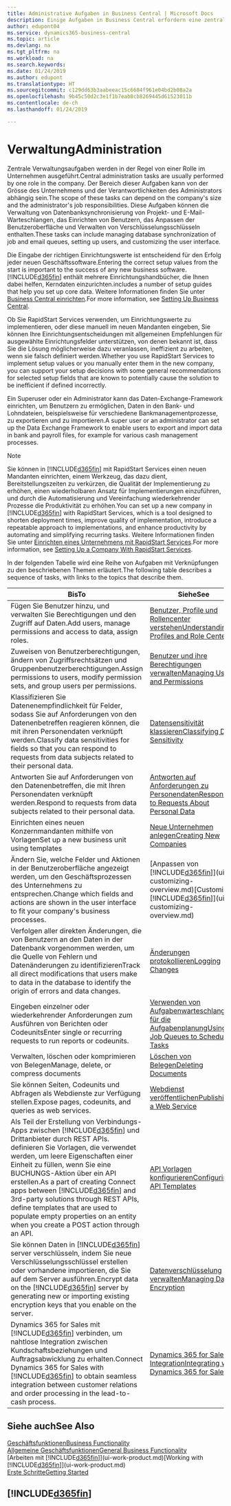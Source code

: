 ```yaml
---
title: Administrative Aufgaben in Business Central | Microsoft Docs
description: Einige Aufgaben in Business Central erfordern eine zentrale Administration und Einrichtung. Erfahren, welche das sind und was zu tun ist.
author: edupont04
ms.service: dynamics365-business-central
ms.topic: article
ms.devlang: na
ms.tgt_pltfrm: na
ms.workload: na
ms.search.keywords: 
ms.date: 01/24/2019
ms.author: edupont
ms.translationtype: HT
ms.sourcegitcommit: c129dd63b3aabeeac15c6684f961e04bd2b08a2a
ms.openlocfilehash: 9b45c50d2c3e1f1b7eab8cb8269445d61523011b
ms.contentlocale: de-ch
ms.lasthandoff: 01/24/2019

---
```

# <a name="administration"></a><span data-ttu-id="67c0a-104">Verwaltung</span><span class="sxs-lookup"><span data-stu-id="67c0a-104">Administration</span></span>
<span data-ttu-id="67c0a-105">Zentrale Verwaltungsaufgaben werden in der Regel von einer Rolle im Unternehmen ausgeführt.</span><span class="sxs-lookup"><span data-stu-id="67c0a-105">Central administration tasks are usually performed by one role in the company.</span></span> <span data-ttu-id="67c0a-106">Der Bereich dieser Aufgaben kann von der Grösse des Unternehmens und der Verantwortlichkeiten des Administrators abhängig sein.</span><span class="sxs-lookup"><span data-stu-id="67c0a-106">The scope of these tasks can depend on the company's size and the administrator's job responsibilities.</span></span> <span data-ttu-id="67c0a-107">Diese Aufgaben können die Verwaltung von Datenbanksynchronisierung von Projekt- und E-Mail-Warteschlangen, das Einrichten von Benutzern, das Anpassen der Benutzeroberfläche und Verwalten von Verschlüsselungsschlüsseln enthalten.</span><span class="sxs-lookup"><span data-stu-id="67c0a-107">These tasks can include managing database synchronization of job and email queues, setting up users, and customizing the user interface.</span></span>  

<span data-ttu-id="67c0a-108">Die Eingabe der richtigen Einrichtungswerte ist entscheidend für den Erfolg jeder neuen Geschäftssoftware.</span><span class="sxs-lookup"><span data-stu-id="67c0a-108">Entering the correct setup values from the start is important to the success of any new business software.</span></span> [!INCLUDE[d365fin](includes/d365fin_md.md)] <span data-ttu-id="67c0a-109">enthält mehrere Einrichtungshandbücher, die Ihnen dabei helfen, Kerndaten einzurichten.</span><span class="sxs-lookup"><span data-stu-id="67c0a-109">includes a number of setup guides that help you set up core data.</span></span> <span data-ttu-id="67c0a-110">Weitere Informationen finden Sie unter [Business Central einrichten](setup.md).</span><span class="sxs-lookup"><span data-stu-id="67c0a-110">For more information, see [Setting Up Business Central](setup.md).</span></span>

<span data-ttu-id="67c0a-111">Ob Sie RapidStart Services verwenden, um Einrichtungswerte zu implementieren, oder diese manuell im neuen Mandanten eingeben, Sie können Ihre Einrichtungsentscheidungen mit allgemeinen Empfehlungen für ausgewählte Einrichtungsfelder unterstützen, von denen bekannt ist, dass Sie die Lösung möglicherweise dazu veranlassen, ineffizient zu arbeiten, wenn sie falsch definiert werden.</span><span class="sxs-lookup"><span data-stu-id="67c0a-111">Whether you use RapidStart Services to implement setup values or you manually enter them in the new company, you can support your setup decisions with some general recommendations for selected setup fields that are known to potentially cause the solution to be inefficient if defined incorrectly.</span></span>  

<span data-ttu-id="67c0a-112">Ein Superuser oder ein Administrator kann das Daten-Exchange-Framework einrichten, um Benutzern zu ermöglichen, Daten in den Bank- und Lohndateien, beispielsweise für verschiedene Bankmanagementprozesse, zu exportieren und zu importieren.</span><span class="sxs-lookup"><span data-stu-id="67c0a-112">A super user or an administrator can set up the Data Exchange Framework to enable users to export and import data in bank and payroll files, for example for various cash management processes.</span></span>

> [!NOTE]
> <span data-ttu-id="67c0a-113">Sie können in [!INCLUDE[d365fin](includes/d365fin_md.md)] mit RapidStart Services einen neuen Mandanten einrichten, einem Werkzeug, das dazu dient, Bereitstellungszeiten zu verkürzen, die Qualität der Implementierung zu erhöhen, einen wiederholbaren Ansatz für Implementierungen einzuführen, und durch die Automatisierung und Vereinfachung wiederkehrender Prozesse die Produktivität zu erhöhen.</span><span class="sxs-lookup"><span data-stu-id="67c0a-113">You can set up a new company in [!INCLUDE[d365fin](includes/d365fin_md.md)] with RapidStart Services, which is a tool designed to shorten deployment times, improve quality of implementation, introduce a repeatable approach to implementations, and enhance productivity by automating and simplifying recurring tasks.</span></span> <span data-ttu-id="67c0a-114">Weitere Informationen finden Sie unter [Einrichten eines Unternehmens mit RapidStart Services](admin-set-up-a-company-with-rapidstart.md).</span><span class="sxs-lookup"><span data-stu-id="67c0a-114">For more information, see [Setting Up a Company With RapidStart Services](admin-set-up-a-company-with-rapidstart.md).</span></span>

<span data-ttu-id="67c0a-115">In der folgenden Tabelle wird eine Reihe von Aufgaben mit Verknüpfungen zu den beschriebenen Themen erläutert.</span><span class="sxs-lookup"><span data-stu-id="67c0a-115">The following table describes a sequence of tasks, with links to the topics that describe them.</span></span>   

|<span data-ttu-id="67c0a-116">**Bis**</span><span class="sxs-lookup"><span data-stu-id="67c0a-116">**To**</span></span>|<span data-ttu-id="67c0a-117">**Siehe**</span><span class="sxs-lookup"><span data-stu-id="67c0a-117">**See**</span></span>|  
|------------|-------------|  
|<span data-ttu-id="67c0a-118">Fügen Sie Benutzer hinzu, und verwalten Sie Berechtigungen und den Zugriff auf Daten.</span><span class="sxs-lookup"><span data-stu-id="67c0a-118">Add users, manage permissions and access to data, assign roles.</span></span>|[<span data-ttu-id="67c0a-119">Benutzer, Profile und Rollencenter verstehen</span><span class="sxs-lookup"><span data-stu-id="67c0a-119">Understanding Profiles and Role Centers</span></span>](admin-users-profiles-roles.md)|  
|<span data-ttu-id="67c0a-120">Zuweisen von Benutzerberechtigungen, ändern von Zugriffsrechtsätzen und Gruppenbenutzerberechtigungen.</span><span class="sxs-lookup"><span data-stu-id="67c0a-120">Assign permissions to users, modify permission sets, and group users per permissions.</span></span>|[<span data-ttu-id="67c0a-121">Benutzer und ihre Berechtigungen verwalten</span><span class="sxs-lookup"><span data-stu-id="67c0a-121">Managing Users and Permissions</span></span>](ui-how-users-permissions.md)|
|<span data-ttu-id="67c0a-122">Klassifizieren Sie Datenenempfindlichkeit für Felder, sodass Sie auf Anforderungen von den Datenenbetreffen reagieren können, die mit ihren Personendaten verknüpft werden.</span><span class="sxs-lookup"><span data-stu-id="67c0a-122">Classify data sensitivities for fields so that you can respond to requests from data subjects related to their personal data.</span></span>|[<span data-ttu-id="67c0a-123">Datensensitivität klassieren</span><span class="sxs-lookup"><span data-stu-id="67c0a-123">Classifying Data Sensitivity</span></span>](admin-classifying-data-sensitivity.md)|
|<span data-ttu-id="67c0a-124">Antworten Sie auf Anforderungen von den Datenenbetreffen, die mit Ihren Personendaten verknüpft werden.</span><span class="sxs-lookup"><span data-stu-id="67c0a-124">Respond to requests from data subjects related to their personal data.</span></span>|[<span data-ttu-id="67c0a-125">Antworten auf Anforderungen zu Personendaten</span><span class="sxs-lookup"><span data-stu-id="67c0a-125">Responding to Requests About Personal Data</span></span>](admin-responding-to-requests-about-personal-data.md)|
|<span data-ttu-id="67c0a-126">Einrichten eines neuen Konzernmandanten mithilfe von Vorlagen</span><span class="sxs-lookup"><span data-stu-id="67c0a-126">Set up a new business unit using templates</span></span>|[<span data-ttu-id="67c0a-127">Neue Unternehmen anlegen</span><span class="sxs-lookup"><span data-stu-id="67c0a-127">Creating New Companies</span></span>](about-new-company.md)|
|<span data-ttu-id="67c0a-128">Ändern Sie, welche Felder und Aktionen in der Benutzeroberfläche angezeigt werden, um den Geschäftsprozessen des Unternehmens zu entsprechen.</span><span class="sxs-lookup"><span data-stu-id="67c0a-128">Change which fields and actions are shown in the user interface to fit your company's business processes.</span></span> |<span data-ttu-id="67c0a-129">[Anpassen von [!INCLUDE[d365fin](includes/d365fin_md.md)]](ui-customizing-overview.md)</span><span class="sxs-lookup"><span data-stu-id="67c0a-129">[Customizing [!INCLUDE[d365fin](includes/d365fin_md.md)]](ui-customizing-overview.md)</span></span> |
|<span data-ttu-id="67c0a-130">Verfolgen aller direkten Änderungen, die von Benutzern an den Daten in der Datenbank vorgenommen werden, um die Quelle von Fehlern und Datenänderungen zu identifizieren</span><span class="sxs-lookup"><span data-stu-id="67c0a-130">Track all direct modifications that users make to data in the database to identify the origin of errors and data changes.</span></span>|[<span data-ttu-id="67c0a-131">Änderungen protokollieren</span><span class="sxs-lookup"><span data-stu-id="67c0a-131">Logging Changes</span></span>](across-log-changes.md)|  
|<span data-ttu-id="67c0a-132">Eingeben einzelner oder wiederkehrender Anforderungen zum Ausführen von Berichten oder Codeunits</span><span class="sxs-lookup"><span data-stu-id="67c0a-132">Enter single or recurring requests to run reports or codeunits.</span></span>|[<span data-ttu-id="67c0a-133">Verwenden von Aufgabenwarteschlangen für die Aufgabenplanung</span><span class="sxs-lookup"><span data-stu-id="67c0a-133">Using Job Queues to Schedule Tasks</span></span>](admin-job-queues-schedule-tasks.md)|  
|<span data-ttu-id="67c0a-134">Verwalten, löschen oder komprimieren von Belegen</span><span class="sxs-lookup"><span data-stu-id="67c0a-134">Manage, delete, or compress documents</span></span>|[<span data-ttu-id="67c0a-135">Löschen von Belegen</span><span class="sxs-lookup"><span data-stu-id="67c0a-135">Deleting Documents</span></span>](admin-manage-documents.md)|  
|<span data-ttu-id="67c0a-136">Sie können Seiten, Codeunits und Abfragen als Webdienste zur Verfügung stellen.</span><span class="sxs-lookup"><span data-stu-id="67c0a-136">Expose pages, codeunits, and queries as web services.</span></span>|[<span data-ttu-id="67c0a-137">Webdienst veröffentlichen</span><span class="sxs-lookup"><span data-stu-id="67c0a-137">Publishing a Web Service</span></span>](across-how-publish-web-service.md)|
|<span data-ttu-id="67c0a-138">Als Teil der Erstellung von Verbindungs-Apps zwischen [!INCLUDE[d365fin](includes/d365fin_md.md)] und Drittanbieter durch REST APIs. definieren Sie Vorlagen, die verwendet werden, um leere Eigenschaften einer Einheit zu füllen, wenn Sie eine BUCHUNGS-Aktion über ein API erstellen.</span><span class="sxs-lookup"><span data-stu-id="67c0a-138">As a part of creating Connect apps between [!INCLUDE[d365fin](includes/d365fin_md.md)] and 3rd-party solutions through REST APIs, define templates that are used to populate empty properties on an entity when you create a POST action through an API.</span></span>|[<span data-ttu-id="67c0a-139">API Vorlagen konfigurieren</span><span class="sxs-lookup"><span data-stu-id="67c0a-139">Configuring API Templates</span></span>](admin-configuring-api-template.md)|
|<span data-ttu-id="67c0a-140">Sie können Daten in [!INCLUDE[d365fin](includes/d365fin_md.md)] server verschlüsseln, indem Sie neue Verschlüsselungsschlüssel erstellen oder vorhandene importieren, die Sie auf dem Server ausführen.</span><span class="sxs-lookup"><span data-stu-id="67c0a-140">Encrypt data on the [!INCLUDE[d365fin](includes/d365fin_md.md)] server by generating new or importing existing encryption keys that you enable on the server.</span></span>|[<span data-ttu-id="67c0a-141">Datenverschlüsselung verwalten</span><span class="sxs-lookup"><span data-stu-id="67c0a-141">Managing Data Encryption</span></span>](admin-manage-data-encryption.md)|
|<span data-ttu-id="67c0a-142">Dynamics 365 for Sales mit [!INCLUDE[d365fin](includes/d365fin_md.md)] verbinden, um nahtlose Integration zwischen Kundschaftsbeziehungen und Auftragsabwicklung zu erhalten.</span><span class="sxs-lookup"><span data-stu-id="67c0a-142">Connect Dynamics 365 for Sales with [!INCLUDE[d365fin](includes/d365fin_md.md)] to obtain seamless integration between customer relations and order processing in the lead-to-cash process.</span></span>|[<span data-ttu-id="67c0a-143">Dynamics 365 for Sales Integration</span><span class="sxs-lookup"><span data-stu-id="67c0a-143">Integrating with Dynamics 365 for Sales</span></span>](marketing-integrate-dynamicscrm.md)|

## <a name="see-also"></a><span data-ttu-id="67c0a-144">Siehe auch</span><span class="sxs-lookup"><span data-stu-id="67c0a-144">See Also</span></span>
[<span data-ttu-id="67c0a-145">Geschäftsfunktionen</span><span class="sxs-lookup"><span data-stu-id="67c0a-145">Business Functionality</span></span>](across-business-functionality.md)  
[<span data-ttu-id="67c0a-146">Allgemeine Geschäftsfunktionen</span><span class="sxs-lookup"><span data-stu-id="67c0a-146">General Business Functionality</span></span>](ui-across-business-areas.md)  
<span data-ttu-id="67c0a-147">[Arbeiten mit [!INCLUDE[d365fin](includes/d365fin_md.md)]](ui-work-product.md)</span><span class="sxs-lookup"><span data-stu-id="67c0a-147">[Working with [!INCLUDE[d365fin](includes/d365fin_md.md)]](ui-work-product.md)</span></span>  
[<span data-ttu-id="67c0a-148">Erste Schritte</span><span class="sxs-lookup"><span data-stu-id="67c0a-148">Getting Started</span></span>](product-get-started.md)    

## [!INCLUDE[d365fin](includes/free_trial_md.md)]  

